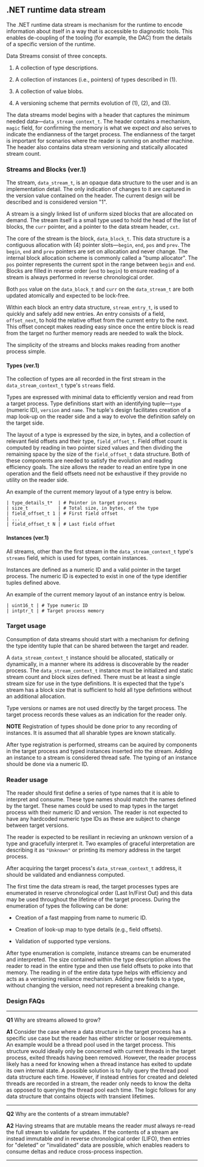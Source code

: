 ## .NET runtime data stream

The .NET runtime data stream is mechanism for the runtime to encode information about itself in a way that is accessible to diagnostic tools. This enables de-coupling of the tooling (for example, the DAC) from the details of a specific version of the runtime.

Data Streams consist of three concepts.

1. A collection of type descriptions.

2. A collection of instances (i.e., pointers) of types described in (1).

3. A collection of value blobs.

4. A versioning scheme that permits evolution of (1), (2), and (3).

The data streams model begins with a header that captures the minimum needed data&mdash;`data_stream_context_t`. The header contains a mechanism, `magic` field, for confirming the memory is what we expect _and_ also serves to indicate the endianness of the target process. The endianness of the target is important for scenarios where the reader is running on another machine. The header also contains data stream versioning and statically allocated stream count.

### Streams and Blocks (ver.1)

The stream, `data_stream_t`, is an opaque data structure to the user and is an implementation detail. The only indication of changes to it are captured in the version value contained on the header. The current design will be described and is considered version "1".

A stream is a singly linked list of uniform sized blocks that are allocated on demand. The stream itself is a small type used to hold the head of the list of blocks, the `curr` pointer, and a pointer to the data stream header, `cxt`.

The core of the stream is the block, `data_block_t`. This data structure is a contiguous allocation with (4) pointer slots&mdash;`begin`, `end`, `pos` and `prev`. The `begin`, `end` and `prev` pointers are set on allocation and never change. The internal block allocation scheme is commonly called a "bump allocator". The `pos` pointer represents the current spot in the range between `begin` and `end`. Blocks are filled in reverse order (`end` to `begin`) to ensure reading of a stream is always performed in reverse chronological order.

Both `pos` value on the `data_block_t` and `curr` on the `data_stream_t` are both updated atomically and expected to be lock-free.

Within each block an entry data structure, `stream_entry_t`, is used to quickly and safely add new entries. An entry consists of a field, `offset_next`, to hold the relative offset from the current entry to the next. This offset concept makes reading easy since once the entire block is read from the target no further memory reads are needed to walk the block.

The simplicity of the streams and blocks makes reading from another process simple.

#### Types (ver.1)

The collection of types are all recorded in the first stream in the `data_stream_context_t` type's `streams` field.

Types are expressed with minimal data to efficiently version and read from a target process. Type definitions start with an identifying tuple&mdash;`type` (numeric ID), `version` and `name`. The tuple's design facilitates creation of a map look-up on the reader side and a way to evolve the definition safely on the target side.

The layout of a type is expressed by the size, in bytes, and a collection of relevant field offsets and their type, `field_offset_t`. Field offset count is computed by reading in two pointer sized values and then dividing the remaining space by the size of the `field_offset_t` data structure. Both of these components are needed to satisfy the evolution and reading efficiency goals. The size allows the reader to read an entire type in one operation and the field offsets need not be exhaustive if they provide no utility on the reader side.

An example of the current memory layout of a type entry is below.

```
| type_details_t*  | # Pointer in target process
| size_t           | # Total size, in bytes, of the type
| field_offset_t 1 | # First field offset
| ...              |
| field_offset_t N | # Last field offset
```

#### Instances (ver.1)

All streams, other than the first stream in the `data_stream_context_t` type's `streams` field, which is used for types, contain instances.

Instances are defined as a numeric ID and a valid pointer in the target process. The numeric ID is expected to exist in one of the type identifier tuples defined above.

An example of the current memory layout of an instance entry is below.

```
| uint16_t | # Type numeric ID
| intptr_t | # Target process memory
```

### Target usage

Consumption of data streams should start with a mechanism for defining the type identity tuple that can be shared between the target and reader.

A `data_stream_context_t` instance should be allocated, statically or dynamically, in a manner where its address is discoverable by the reader process. The `data_stream_context_t` instance must be initialized and static stream count and block sizes defined. There must be at least a single stream size for use in the type definitions. It is expected that the type's stream has a block size that is sufficient to hold all type defintions without an additional allocation.

Type versions or names are not used directly by the target process. The target process records these values as an indication for the reader only.

**NOTE** Registration of types should be done prior to any recording of instances. It is assumed that all sharable types are known statically.

After type registration is performed, streams can be aquired by components in the target process and typed instances inserted into the stream. Adding an instance to a stream is considered thread safe. The typing of an instance should be done via a numeric ID.

### Reader usage

The reader should first define a series of type names that it is able to interpret and consume. These type names should match the names defined by the target. These names could be used to map types in the target process with their numeric ID and version. The reader is not expected to have any hardcoded numeric type IDs as these are subject to change between target versions.

The reader is expected to be resiliant in recieving an unknown version of a type and gracefully interpret it. Two examples of graceful interpretation are describing it as `"Unknown"` or printing its memory address in the target process.

After acquiring the target process's `data_stream_context_t` address, it should be validated and endianness computed.

The first time the data stream is read, the target processes types are enumerated in reserve chronological order (Last In/First Out) and this data may be used throughout the lifetime of the target process. During the enumeration of types the following can be done:

* Creation of a fast mapping from name to numeric ID.

* Creation of look-up map to type details (e.g., field offsets).

* Validation of supported type versions.

After type enumeration is complete, instance streams can be enumerated and interpreted. The size contained within the type description allows the reader to read in the entire type and then use field offsets to poke into that memory. The reading in of the entire data type helps with efficiency and acts as a versioning resiliance mechanism. Adding new fields to a type, without changing the version, need not represent a breaking change.

### Design FAQs

---

**Q1** Why are streams allowed to grow?

**A1** Consider the case where a data structure in the target process has a specific use case but the reader has either stricter or looser requirements. An example would be a thread pool used in the target process. This structure would ideally only be concerned with current threads in the target process, exited threads having been removed. However, the reader process likely has a need for knowing when a thread instance has exited to update its own internal state. A possible solution is to fully query the thread pool data structure each time. However, if instead entries for created and deleted threads are recorded in a stream, the reader only needs to know the delta as opposed to querying the thread pool each time. The logic follows for any data structure that contains objects with transient lifetimes.

---

**Q2** Why are the contents of a stream immutable?

**A2** Having streams that are mutable means the reader _must_ always re-read the full stream to validate for updates. If the contents of a stream are instead immutable _and_ in reverse chronological order (LIFO), then entries for "deleted" or "invalidated" data are possible, which enables readers to consume deltas and reduce cross-process inspection.

---